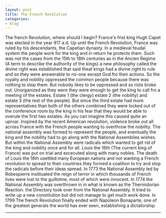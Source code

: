```yaml
---
layout: post
title: The French Revolution
categories:
- blog
---
```


The french Revolution, where should I begin? France's frist king Hugh Capet was elected in the year 917 a.d. Up until the French Revolution, France was ruled by his descendants, the Capetian dynasty. In a medieval feudal system the people work for the king and in return he protects them. Such was not the cases from the 15th to 18th centuries as in the Ancien Regime (A term to describe the authority of the kings) a new philosophy called the divine right was established that said theat kings had a divine right to rule and so they were answerable to no-one except God fro their actions. So the royalty and nobility oppressed the common people because there was nothing to stop them. But nobody likes to be oppressed and so riots broke out. Unorganized as they were they were enough to get the king to call fro a meeting of the estates. Estate 1 (the clergy) estate 2 (the nobility) and estate 3 (the rest of the people). But since the third estate had more representatives than both of the others combined they were locked out of the conference room by the king in his fear that they would be able to overule the first two estates. As you can imagine this caused quite an uproar. Inspired by the recent American revolution, violence broke out all across France with the French people wanting to overthrow the nobility. The national assembly was formed to represent the people, and eventually the king and the nobility had to go along with the National Assemblies wishes. But within the National Assembly were radicals which wanted to get rid of the king and nobility once and for all. Louis the 16th (The current king of France) was put on trial and excecuted along with many nobles. The death of Louis the 16th usettled many European nations and not wanting a French revolution to spread to their countries they formed a coalition to try and stop the radicals before their ideas spread. In 1773 the National Assembly led by Robespierre instituated the reign of terror in which thousands of French lives were lost to the guillotine, most of which were innocent. In 1774 the National Assembly was overthrown in in what is known as the Thermidorian Reaction. the Directory took over from the National Assembly. It tried to write up a new constitution but did not manage to get much work done. In 1799 The french Revolution finally ended with Napoleon Bonaparte, one of the greatest generals the world has ever seen, establishing a dictatorship.

---
